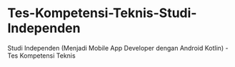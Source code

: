# Tes-Kompetensi-Teknis-Studi-Independen
Studi Independen (Menjadi Mobile App Developer dengan Android Kotlin) - Tes Kompetensi Teknis
